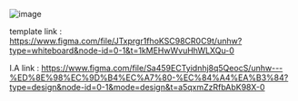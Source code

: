 ![image](https://github.com/csm009177/unhw/assets/141980543/f076c74d-6bdc-436b-9aed-81f8443a78be)


template link : https://www.figma.com/file/JTxprgr1fhoKSC98CR0C9t/unhw?type=whiteboard&node-id=0-1&t=1kMEHwWvuHhWLXQu-0

I.A link : https://www.figma.com/file/Sa459ECTyidnhj8q5QeocS/unhw---%ED%8E%98%EC%9D%B4%EC%A7%80-%EC%84%A4%EA%B3%84?type=design&node-id=0-1&mode=design&t=a5qxmZzRfbAbK98X-0

